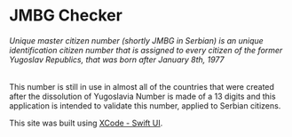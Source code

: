 # JMBG Checker
###### Unique master citizen number (shortly JMBG in Serbian) is an unique identification citizen number that is assigned to every citizen of the former Yugoslav Republics, that was born after January 8th, 1977
This number is still in use in almost all of the countries that were created after the dissolution of Yugoslavia
Number is made of a 13 digits and this application is intended to validate this number, applied to Serbian citizens.

This site was built using [XCode - Swift UI](https://developer.apple.com/xcode/swiftui/).


